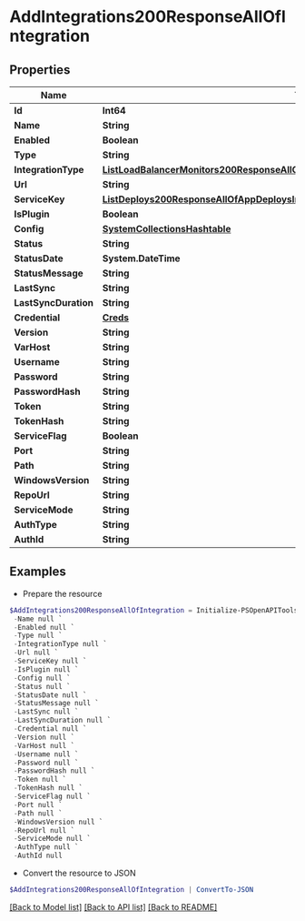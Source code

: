 # AddIntegrations200ResponseAllOfIntegration
## Properties

Name | Type | Description | Notes
------------ | ------------- | ------------- | -------------
**Id** | **Int64** |  | [optional] 
**Name** | **String** |  | [optional] 
**Enabled** | **Boolean** |  | [optional] 
**Type** | **String** |  | [optional] 
**IntegrationType** | [**ListLoadBalancerMonitors200ResponseAllOfLoadBalancerMonitorsInnerLoadBalancerType**](ListLoadBalancerMonitors200ResponseAllOfLoadBalancerMonitorsInnerLoadBalancerType.md) |  | [optional] 
**Url** | **String** |  | [optional] 
**ServiceKey** | [**ListDeploys200ResponseAllOfAppDeploysInnerInstance**](ListDeploys200ResponseAllOfAppDeploysInnerInstance.md) |  | [optional] 
**IsPlugin** | **Boolean** |  | [optional] 
**Config** | [**SystemCollectionsHashtable**](.md) |  | [optional] 
**Status** | **String** |  | [optional] 
**StatusDate** | **System.DateTime** |  | [optional] 
**StatusMessage** | **String** |  | [optional] 
**LastSync** | **String** |  | [optional] 
**LastSyncDuration** | **String** |  | [optional] 
**Credential** | [**Creds**](Creds.md) |  | [optional] 
**Version** | **String** |  | [optional] 
**VarHost** | **String** |  | [optional] 
**Username** | **String** |  | [optional] 
**Password** | **String** |  | [optional] 
**PasswordHash** | **String** |  | [optional] 
**Token** | **String** |  | [optional] 
**TokenHash** | **String** |  | [optional] 
**ServiceFlag** | **Boolean** |  | [optional] 
**Port** | **String** |  | [optional] 
**Path** | **String** |  | [optional] 
**WindowsVersion** | **String** |  | [optional] 
**RepoUrl** | **String** |  | [optional] 
**ServiceMode** | **String** |  | [optional] 
**AuthType** | **String** |  | [optional] 
**AuthId** | **String** |  | [optional] 

## Examples

- Prepare the resource
```powershell
$AddIntegrations200ResponseAllOfIntegration = Initialize-PSOpenAPIToolsAddIntegrations200ResponseAllOfIntegration  -Id null `
 -Name null `
 -Enabled null `
 -Type null `
 -IntegrationType null `
 -Url null `
 -ServiceKey null `
 -IsPlugin null `
 -Config null `
 -Status null `
 -StatusDate null `
 -StatusMessage null `
 -LastSync null `
 -LastSyncDuration null `
 -Credential null `
 -Version null `
 -VarHost null `
 -Username null `
 -Password null `
 -PasswordHash null `
 -Token null `
 -TokenHash null `
 -ServiceFlag null `
 -Port null `
 -Path null `
 -WindowsVersion null `
 -RepoUrl null `
 -ServiceMode null `
 -AuthType null `
 -AuthId null
```

- Convert the resource to JSON
```powershell
$AddIntegrations200ResponseAllOfIntegration | ConvertTo-JSON
```

[[Back to Model list]](../README.md#documentation-for-models) [[Back to API list]](../README.md#documentation-for-api-endpoints) [[Back to README]](../README.md)

